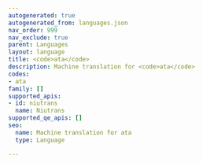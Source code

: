 ```yaml
---
autogenerated: true
autogenerated_from: languages.json
nav_order: 999
nav_exclude: true
parent: Languages
layout: language
title: <code>ata</code>
description: Machine translation for <code>ata</code>
codes:
- ata
family: []
supported_apis:
- id: niutrans
  name: Niutrans
supported_qe_apis: []
seo:
  name: Machine translation for ata
  type: Language

---
```



